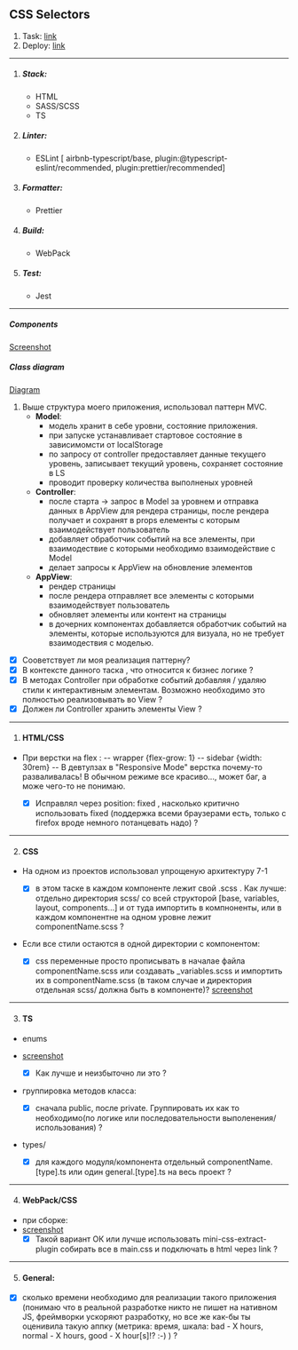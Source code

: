 ## CSS Selectors

1. Task: [link](https://github.com/rolling-scopes-school/tasks/blob/master/tasks/rs-css.md)
2. Deploy: [link](https://rolling-scopes-school.github.io/geominerr-JSFE2023Q1/rss-css-selectors/)

---

1. ##### Stack:

   - HTML
   - SASS/SCSS
   - TS

2. ##### Linter:

   - ESLint [ airbnb-typescript/base, plugin:@typescript-eslint/recommended, plugin:prettier/recommended]

3. ##### Formatter:

   - Prettier

4. ##### Build:

   - WebPack

5. ##### Test:

   - Jest

---

##### Components

[Screenshot](assets/screenshot-deploy.png)

##### Class diagram

[Diagram](assets/App-class-diagram.png)

1. Выше структура моего приложения, использовал паттерн MVC.
   - **Model**:
     - модель хранит в себе уровни, состояние приложения.
     - при запуске устанавливает стартовое состояние в зависимомсти от localStorage
     - по запросу от controller предоставляет данные текущего уровень, записывает текущий уровень, сохраняет состояние в LS
     - проводит проверку количества выполненых уровней
   - **Controller**:
     - после старта -> запрос в Model за уровнем и отправка данных в AppView для рендера страницы, после рендера получает и сохранят в props елементы с которым взаимодействует пользователь
     - добавляет обработчик событий на все элементы, при взаимодествие с которыми необходимо взаимодействие с Model
     - делает запросы к AppView на обновление элементов
   - **AppView**:
     - рендер страницы
     - после рендера отправляет все элементы с которыми взаимодействует пользователь
     - обновляет элементы или контент на страницы
     - в дочерних компонентах добавляется обработчик событий на элементы, которые используются для визуала, но не требует взаимодествия с моделью.

- [x] Сооветствует ли моя реализация паттерну?
- [x] В контексте данного таска , что относится к бизнес логике ?
- [x] В методах Controller при обработке событий добавляя / удаляю стили к интерактивным элементам. Возможно необходимо это полностью реализовывать во View ?
- [x] Должен ли Controller хранить элементы View ?

---

1. #### HTML/СSS

- При верстки на flex :
  -- wrapper {flex-grow: 1}
  -- sidebar {width: 30rem}
  -- В девтулзах в "Responsive Mode" верстка почему-то разваливалась! В обычном режиме все красиво..., может баг, а може чего-то не понимаю.

  - [x] Исправлял через position: fixed , насколько критично использовать fixed (поддержка всеми браузерами есть, только c firefox вроде немного потанцевать надо) ?

---

2. #### CSS

- На одном из проектов использовал упрощеную архитектуру 7-1

  - [x] в этом таске в каждом компоненте лежит свой .scss . Как лучше: отдельно директория scss/ со всей структорой [base, variables, layout, components...] и от туда импортить в компноненты, или в каждом компонентне на одном уровне лежит componentName.scss ?

- Если все стили остаются в одной директории с компонентом:

  - [x] сss переменные просто прописывать в началае файла componentName.scss или создавать \_variables.scss и импортить их в componentName.scss (в таком случае и директория отдельная scss/ должна быть в компоненте)?
        [screenshot](assets/screenshot-css-variables.png)

---

3. #### TS

- enums
- [screenshot](assets/screenshot-ts-enum-tags.png)

  - [x] Как лучше и неизбыточно ли это ?

- группировка методов класса:

  - [x] сначала public, после private. Группировать их как то необходимо(по логике или последовательности выполенения/использования) ?

- types/

  - [x] для каждого модуля/компонента отдельный componentName.\[type].ts или один general.\[type].ts на весь проект ?

---

4. #### WebPack/СSS

- при сборке:
- [screenshot](assets/screenshot-webpack-css)
  - [x] Такой вариант ОК или лучше использовать mini-css-extract-plugin собирать все в main.css и подключать в html через link ?

---

5. #### General:

- [x] сколько времени необходимо для реализации такого приложения (понимаю что в реальной разработке никто не пишет на нативном JS, фреймворки ускоряют разработку, но все же как-бы ты оценивила такую аппку (метрика: время, шкала: bad - X hours, normal - X hours, good - X hour\[s]!? :-\) ) ?
